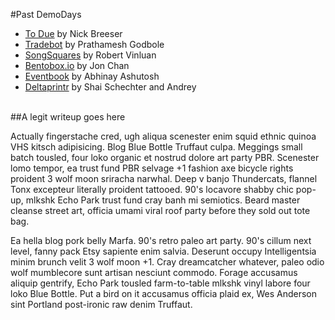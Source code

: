 
#Past DemoDays

*	[To Due](https://itunes.apple.com/us/app/to-due/id665679538?mt=8&ign-mpt=uo%3D4) by Nick Breeser 
*	[Tradebot](http://morning-depths-9766.herokuapp.com/) by Prathamesh Godbole
*	[SongSquares](https://github.com/rvinluan/songsquares) by Robert Vinluan 
*	[Bentobox.io](http://www.bentobox.io/) by Jon Chan
*	[Eventbook](https://itunes.apple.com/us/app/event-book/id599232745) by Abhinay Ashutosh   
*	[Deltaprintr](http://deltaprintr.com/) by Shai Schechter and Andrey

<br>
##A legit writeup goes here

Actually fingerstache cred, ugh aliqua scenester enim squid ethnic quinoa VHS kitsch adipisicing. Blog Blue Bottle Truffaut culpa. Meggings small batch tousled, four loko organic et nostrud dolore art party PBR. Scenester lomo tempor, ea trust fund PBR selvage +1 fashion axe bicycle rights proident 3 wolf moon sriracha narwhal. Deep v banjo Thundercats, flannel Tonx excepteur literally proident tattooed. 90's locavore shabby chic pop-up, mlkshk Echo Park trust fund cray banh mi semiotics. Beard master cleanse street art, officia umami viral roof party before they sold out tote bag.

Ea hella blog pork belly Marfa. 90's retro paleo art party. 90's cillum next level, fanny pack Etsy sapiente enim salvia. Deserunt occupy Intelligentsia minim brunch velit 3 wolf moon +1. Cray dreamcatcher whatever, paleo odio wolf mumblecore sunt artisan nesciunt commodo. Forage accusamus aliquip gentrify, Echo Park tousled farm-to-table mlkshk vinyl labore four loko Blue Bottle. Put a bird on it accusamus officia plaid ex, Wes Anderson sint Portland post-ironic raw denim Truffaut.